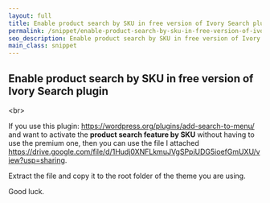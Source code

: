```yaml
---
layout: full
title: Enable product search by SKU in free version of Ivory Search plugin
permalink: /snippet/enable-product-search-by-sku-in-free-version-of-ivory-search-plugin
seo_description: Enable product search by SKU in free version of Ivory Search plugin
main_class: snippet
---
```

## Enable product search by SKU in free version of Ivory Search plugin

<﻿br>

If you use this plugin: <https://wordpress.org/plugins/add-search-to-menu/> and want to activate the **product search feature by SKU** without having to use the premium one, then you can use the file I attached <https://drive.google.com/file/d/1Hudj0XNFLkmuJVgSPpiUDG5ioefGmUXU/view?usp=sharing>. 

Extract the file and copy it to the root folder of the theme you are using. 

Good luck.